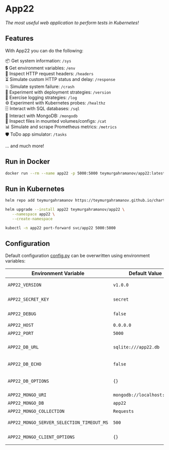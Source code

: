 # App22
_The most useful web application to perform tests in Kubernetes!_

## Features ###
With App22 you can do the following:

📦 Get system information: `/sys` \
💲 Get environment variables: `/env` \
📝 Inspect HTTP request headers: `/headers` \
⏳ Simulate custom HTTP status and delay: `/response` \
💥 Simulate system failure: `/crash` \
🔄️ Experiment with deployment strategies: `/version` \
💬 Exercise logging strategies: `/log` \
⚙️ Experiment with Kubernetes probes: `/healthz` \
🗄️ Interact with SQL databases: `/sql` \
🍃 Interact with MongoDB: `/mongodb` \
💾 Inspect files in mounted volumes/configs: `/cat` \
📊 Simulate and scrape Prometheus metrics: `/metrics` \
🛡️ ToDo app simulator: `/tasks`

... and much more!

## Run in Docker
```bash
docker run --rm --name app22 -p 5000:5000 teymurgahramanov/app22:latest
```

## Run in Kubernetes
```bash
helm repo add teymurgahramanov https://teymurgahramanov.github.io/charts && helm repo update teymurgahramanov
```
```bash
helm upgrade --install app22 teymurgahramanov/app22 \
   --namespace app22 \
   --create-namespace
```
```bash
kubectl -n app22 port-forward svc/app22 5000:5000
```
## Configuration
Default configuration [config.py](./config.py) can be overwritten using environment variables:

| Environment Variable | Default Value | Description |
|---------------------|---------------|-------------|
| `APP22_VERSION` | `v1.0.0` | Application version string. Useful for testing various deployment strategies. |
| `APP22_SECRET_KEY` | `secret` | Secret key for session management and security. |
| `APP22_DEBUG` | `false` | Enable debug mode. Set to `1`, `true`, `yes`, or `on` to enable. |
| `APP22_HOST` | `0.0.0.0` | Server host address to bind to. |
| `APP22_PORT` | `5000` | Server port number. |
| `APP22_DB_URL` | `sqlite:///app22.db` | Database connection string. MySQL and PostgreSQL are tested and supported. Example: `postgresql://app22:app22@localhost:5432/app22` |
| `APP22_DB_ECHO` | `false` | Enable SQLAlchemy query logging for debugging database operations. |
| `APP22_DB_OPTIONS` | `{}` | Additional SQLAlchemy engine options as a JSON string. Example: `'{"pool_timeout": 5,"connect_args": {"sslmode": "require"}}'` |
| `APP22_MONGO_URI` | `mongodb://localhost:27017` | MongoDB connection URI. |
| `APP22_MONGO_DB` | `app22` | MongoDB database name. |
| `APP22_MONGO_COLLECTION` | `Requests` | MongoDB collection used by `/mongodb` endpoint. |
| `APP22_MONGO_SERVER_SELECTION_TIMEOUT_MS` | `500` | MongoDB server selection timeout in milliseconds. |
| `APP22_MONGO_CLIENT_OPTIONS` | `{}` | Additional MongoClient options as a JSON string. |
